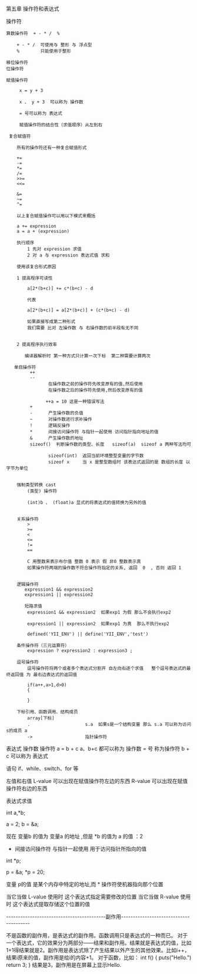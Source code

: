 第五章 操作符和表达式


操作符

    算数操作符  + - * /  %

        + - * /  可使用与 整形 与 浮点型
        %        只能使用于整形

    移位操作符
    位操作符

    赋值操作符

         x = y + 3

         x 、 y + 3  可以称为 操作数

         = 号可以称为 表达式

         赋值操作符的结合性（求值顺序）从左到右

     复合赋值符

        所有的操作符还有一种复合赋值形式

        +=
        -=
        *=
        /=
        >>=
        <<=

        &=
        ~=
        ^=

        以上复合赋值操作可以用以下模式来概括

        a += expression
        a = a + (expression)

        执行顺序
            1 先对 expression 求值
            2 对 a 与 expression 表达式值 求和

        使用该复合形式原因

        1 提高程序可读性

            a[2*(b+c)] += c*(b+c) - d

            代表

            a[2*(b+c)] = a[2*(b+c)] + (c*(b+c) - d)

            如果直接写成第二种形式
            我们需要 比对 左操作数 与 右操作数的前半段有无不同


        2 提高程序执行效率

           编译器解析时 第一种方式只计算一次下标  第二种需要计算两次

       单目操作符
             ++
             --
                    在操作数之前的操作符先改变原有的值,然后使用
                    在操作数之后的操作符先使用,然后改变原有的值

                   ++a = 10 这是一种错误写法
             +
             -      产生操作数的负值
             ~      对操作数进行求补操作
             !      逻辑反操作
             *      间接访问操作符 与指针一起使用 访问指针指向地址的值
             &      产生操作数的地址
             sizeof()  判断操作数的类型、长度   sizeof(a)  sizeof a 两种写法均可

                    sizeof(int)  返回当前环境整型变量的字节数
                    sizeof x     当 x 是整型数组时 该表达式返回的是 数组的长度 以字节为单位


        强制类型转换 cast
            (类型) 操作符

            (int)b 、 (float)a 显式的将表达式的值转换为另外的值


        关系操作符
            >
            >=
            <
            <=
            !=
            ==

            C 用整数来表示布尔值 整数 0 表示 假 非0 整数表示真
            如果操作符两端的操作数不符合操作符指定的关系, 返回  0  , 否则 返回 1


        逻辑操作符
           expression1 && expression2
           expression1 || expression2

           短路求值
            expression1 && expression2  如果exp1 为假 那么不会执行exp2

            expression1 || expression2  如果exp1 为真  那么不执行exp2

            defined('YII_ENV') || define('YII_ENV','test')

        条件操作符（三元运算符）
            expression ? expression2 : expression3 ;

        逗号操作符
            逗号操作符将两个或者多个表达式分割开 自左向右逐个求值   整个逗号表达式的最终返回值 为 最右边表达式的返回值

            if(a++,a>1,d>0)
            {

            }

        下标引用、函数调用、结构成员
            array[下标]
            .                     s.a  如果s是一个结构变量 那么 s.a 可以称为访问 s的成员 a
            ->                    指针操作符



表达式
操作数
操作符
    a =  b + c
    a、b+c 都可以称为 操作数
    = 号 称为操作符
    b + c 可以称为 表达式

语句
    if、while、switch、for 等


左值和右值
    L-value  可以出现在赋值操作符左边的东西
    R-value   可以出现在赋值操作符右边的东西


表达式求值












int a,*b;

a = 2;
b = &a;

现在 变量b 的值为  变量a 的地址 ,但是 *b 的值为 a 的值 ：2

* 间接访问操作符 与指针一起使用 用于访问指针所指向的值

int *p;

p = &a;
*p = 20;

变量 p的值 是某个内存中特定的地址,而 * 操作符使机器指向那个位置

当它当做 L-value 使用时 这个表达式指定需要修改的位置
当它当做 R-value 使用时 这个表达式提取存储这个位置的值



------------------------------------------副作用---------------------------------------


不是函数的副作用，是表达式的副作用。函数调用只是表达式的一种而已。
对于一个表达式，它的效果分为两部分——结果和副作用。结果就是表达式的值，比如1+1得结果就是2。副作用是表达式除了产生结果以外产生的其他效果。比如i++，结果i原来的值，副作用是给i的内容+1。
对于函数，比如：
int f()
{
    puts("Hello.")
    return 3;
}
结果是3，副作用是在屏幕上显示Hello.